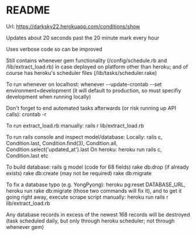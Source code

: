 # README



Url: https://darksky22.herokuapp.com/conditions/show

Updates about 20 seconds past the 20 minute mark every hour

Uses verbose code so can be improved 

Still contains whenever gem functionality (/config/schedule.rb and /lib/extract_load.rb) in case deployed on platform other than heroku; and of course has heroku's scheduler files (/lib/tasks/scheduler.rake)


To run whenever on localhost: 
whenever --update-crontab --set environment=development 
(it will default to production, so must specifiy development when running locally)

Don't forget to end automated tasks afterwards (or risk running up API calls): crontab -r


To run extract_load.rb manually: rails r lib/extract_load.rb

To run rails console and inspect model/database:
Locally: rails c, Condition.last, Condition.find(3), Condition.all, Condition.select('updated_at').last
On heroku: heroku run rails c, Condition.last etc

To build database: 
rails g model (code for 68 fields)
rake db:drop (if already exists)
rake db:create (may not be required)
rake db:migrate

To fix a database typo (e.g. YongPyong):
heroku pg:reset DATABASE_URL, heroku run rake db:migrate (those two commands will fix it), and to get it going right away, execute scrape script manually: heroku run rails r lib/extract_load.rb

Any database records in excess of the newest 168 records will be destroyed (task scheduled daily, but only through heroku scheduler; not through whenever gem)





